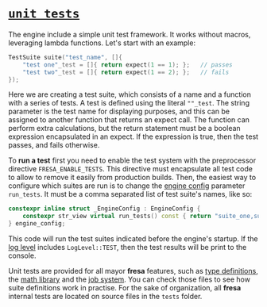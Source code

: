 # [`unit tests`](https://github.com/josekoalas/fresa/blob/main/tools/unit_test.h)

The engine include a simple unit test framework. It works without macros, leveraging lambda functions. Let's start with an example:

```cpp
TestSuite suite("test_name", []{
    "test one"_test = []{ return expect(1 == 1); };   // passes
    "test two"_test = []{ return expect(1 == 2); };   // fails
});
```

Here we are creating a test suite, which consists of a name and a function with a series of tests. A test is defined using the literal `""_test`. The string parameter is the test name for displaying purposes, and this can be assigned to another function that returns an expect call. The function can perform extra calculations, but the return statement must be a boolean expression encapsulated in an expect. If the expression is true, then the test passes, and fails otherwise.

To **run a test** first you need to enable the test system with the preprocessor directive `FRESA_ENABLE_TESTS`. This directive must encapsulate all test code to allow to remove it easily from production builds. Then, the easiest way to configure which suites are run is to change the [engine config](../config.md) parameter `run_tests`. It must be a comma separated list of test suite's names, like so:

```cpp
constexpr inline struct _EngineConfig : EngineConfig {
    constexpr str_view virtual run_tests() const { return "suite_one,suite_two"; };
} engine_config;
```

This code will run the test suites indicated before the engine's startup. If the [log level](log.md) includes `LogLevel::TEST`, then the test results will be print to the console.

Unit tests are provided for all mayor **fresa** features, such as [type definitions](https://github.com/josekoalas/fresa/blob/main/tests/type_tests.cpp), the [math library](https://github.com/josekoalas/fresa/blob/main/tests/math_tests.cpp) and the [job system](https://github.com/josekoalas/fresa/blob/main/tests/job_tests.h). You can check those files to see how suite definitions work in practise. For the sake of organization, all **fresa** internal tests are located on source files in the `tests` folder.